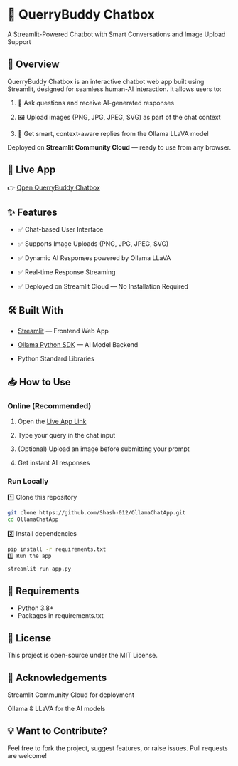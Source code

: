 # 🤖 QuerryBuddy Chatbox
A Streamlit-Powered Chatbot with Smart Conversations and Image Upload Support

## 📌 Overview
QuerryBuddy Chatbox is an interactive chatbot web app built using Streamlit, designed for seamless human-AI interaction.
It allows users to:

1. 💬 Ask questions and receive AI-generated responses

2. 🖼️ Upload images (PNG, JPG, JPEG, SVG) as part of the chat context

3. 🤖 Get smart, context-aware replies from the Ollama LLaVA model

Deployed on **Streamlit Community Cloud** — ready to use from any browser.

## 🚀 Live App
👉 [Open QuerryBuddy Chatbox](https://querrybuddychatbox.streamlit.app/)

## ✨ Features

- ✅ Chat-based User Interface

- ✅ Supports Image Uploads (PNG, JPG, JPEG, SVG)

- ✅ Dynamic AI Responses powered by Ollama LLaVA

- ✅ Real-time Response Streaming

- ✅ Deployed on Streamlit Cloud — No Installation Required

## 🛠️ Built With

- [Streamlit](https://streamlit.io/cloud) — Frontend Web App

- [Ollama Python SDK](https://ollama.com/) — AI Model Backend

- Python Standard Libraries

## 📥 How to Use

### Online (Recommended)
1. Open the [Live App Link](https://querrybuddychatbox.streamlit.app/)

2. Type your query in the chat input

3. (Optional) Upload an image before submitting your prompt

4. Get instant AI responses

### Run Locally
1️⃣ Clone this repository

```bash
git clone https://github.com/Shash-012/OllamaChatApp.git
cd OllamaChatApp
```

2️⃣ Install dependencies

```bash
pip install -r requirements.txt
3️⃣ Run the app
```

```bash
streamlit run app.py
```

## 📄 Requirements
- Python 3.8+
- Packages in requirements.txt

## 📝 License
This project is open-source under the MIT License.

## 🙌 Acknowledgements
Streamlit Community Cloud for deployment

Ollama & LLaVA for the AI models

## 💡 Want to Contribute?
Feel free to fork the project, suggest features, or raise issues.
Pull requests are welcome!
